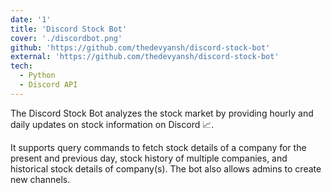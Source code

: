 ```yaml
---
date: '1'
title: 'Discord Stock Bot'
cover: './discordbot.png'
github: 'https://github.com/thedevyansh/discord-stock-bot'
external: 'https://github.com/thedevyansh/discord-stock-bot'
tech:
  - Python
  - Discord API
---
```


The Discord Stock Bot analyzes the stock market by providing hourly and daily updates on stock information on Discord 📈.

It supports query commands to fetch stock details of a company for the present and previous day, stock history of multiple companies, and historical stock details of company(s). The bot also allows admins to create new channels.
